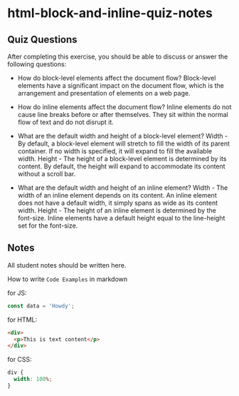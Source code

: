 # html-block-and-inline-quiz-notes

## Quiz Questions

After completing this exercise, you should be able to discuss or answer the following questions:

- How do block-level elements affect the document flow?
  Block-level elements have a significant impact on the document flow, which is the arrangement and presentation of elements on a web page.

- How do inline elements affect the document flow?
  Inline elements do not cause line breaks before or after themselves. They sit within the normal flow of text and do not disrupt it.

- What are the default width and height of a block-level element?
  Width - By default, a block-level element will stretch to fill the width of its parent container. If no width is specified, it will expand to fill the available width.
  Height - The height of a block-level element is determined by its content. By default, the height will expand to accommodate its content without a scroll bar.

- What are the default width and height of an inline element?
  Width - The width of an inline element depends on its content. An inline element does not have a default width, it simply spans as wide as its content width.
  Height - The height of an inline element is determined by the font-size. Inline elements have a default height equal to the line-height set for the font-size.

## Notes

All student notes should be written here.

How to write `Code Examples` in markdown

for JS:

```javascript
const data = 'Howdy';
```

for HTML:

```html
<div>
  <p>This is text content</p>
</div>
```

for CSS:

```css
div {
  width: 100%;
}
```
